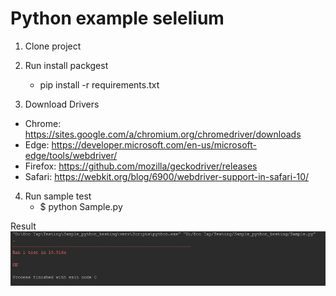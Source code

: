 # Python example selelium

1. Clone project
2. Run install packgest

	- pip install -r requirements.txt
	
3. Download Drivers

- Chrome:	https://sites.google.com/a/chromium.org/chromedriver/downloads
- Edge:	https://developer.microsoft.com/en-us/microsoft-edge/tools/webdriver/
- Firefox:	https://github.com/mozilla/geckodriver/releases
- Safari:	https://webkit.org/blog/6900/webdriver-support-in-safari-10/


4. Run sample test
    - $ python Sample.py

Result 
![alt text](result.PNG)